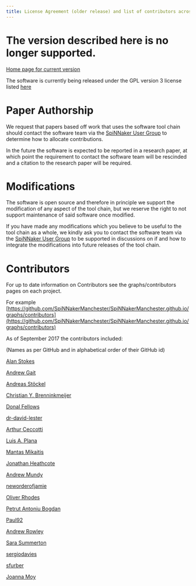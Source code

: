 ```yaml
---
title: License Agreement (older release) and list of contributors across all repositories
---
```


# The version described here is no longer supported. 

[Home page for current version](/) 

The software is currently being released under the GPL version 3 license listed [here](http://www.gnu.org/copyleft/gpl.html)


# Paper Authorship

We request that papers based off work that uses the software tool chain should contact the software team via the [SpiNNaker User Group](https://groups.google.com/forum/#!forum/spinnakerusers) to determine how to allocate contributions.

In the future the software is expected to be reported in a research paper, at which point the requirement to contact the software team will be rescinded and a citation to the research paper will be required.

# Modifications

The software is open source and therefore in principle we support the modification of any aspect of the tool chain, but we reserve the right to not support maintenance of said software once modified.

If you have made any modifications which you believe to be useful to the tool chain as a whole, we kindly ask you to contact the software team via the [SpiNNaker User Group](https://groups.google.com/forum/#!forum/spinnakerusers) to be supported in discussions on if and how to integrate the modifications into future releases of the tool chain.

# Contributors

For up to date information on Contributors see the graphs/contributors pages on each project.

For example [https://github.com/SpiNNakerManchester/SpiNNakerManchester.github.io/graphs/contributors](https://github.com/SpiNNakerManchester/SpiNNakerManchester.github.io/graphs/contributors)

As of September 2017 the contributors included:

(Names as per GitHub and in alphabetical order of their GitHub id)

[Alan Stokes](https://github.com/alan-stokes)

[Andrew Gait](https://github.com/andrewgait)

[Andreas Stöckel](https://github.com/astoeckel)

[Christian Y. Brenninkmeijer](https://github.com/Christian-B)

[Donal Fellows](https://github.com/dkfellows)

[dr-david-lester](https://github.com/dr-david-lester)

[Arthur Ceccotti](https://github.com/gmtuca)

[Luis A. Plana](https://github.com/lplana)

[Mantas Mikaitis](https://github.com/mmikaitis)

[Jonathan Heathcote](https://github.com/mossblaser)

[Andrew Mundy](https://github.com/mundya)

[neworderofjamie](https://github.com/neworderofjamie)

[Oliver Rhodes](https://github.com/oliverrhodes)

[Petrut Antoniu Bogdan](https://github.com/pabogdan)

[Paul92](https://github.com/Paul92)

[Andrew Rowley](https://github.com/rowleya)

[Sara Summerton](https://github.com/sara-es)

[sergiodavies](https://github.com/sergiodavies)

[sfurber](https://github.com/sfurber)

[Joanna Moy](https://github.com/shrinkingviolet)

